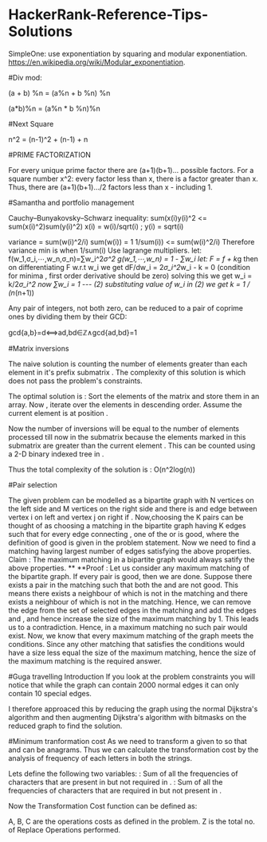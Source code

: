 # HackerRank-Reference-Tips-Solutions
SimpleOne: use exponentiation by squaring and modular exponentiation.
https://en.wikipedia.org/wiki/Modular_exponentiation.

#Div mod:

(a + b) %n = (a%n + b %n) %n


(a*b)%n = (a%n * b %n)%n

#Next Square

n^2 = (n-1)^2 + (n-1) + n


#PRIME FACTORIZATION

For every unique  prime factor there are (a+1)(b+1)... possible factors. For a square number x^2: every factor less than x, there is a factor greater than x. Thus, there are (a+1)(b+1).../2 factors less than x - including 1.



#Samantha and portfolio management

Cauchy–Bunyakovsky–Schwarz inequality:
sum(x(i)y(i)^2 <= sum(x(i)^2)sum(y(i)^2)
x(i) = w(i)/sqrt(i) ; y(i) = sqrt(i)

variance = sum(w(i)^2/i)
sum(w(i)) = 1
1/sum(i)) <= sum(w(i)^2/i) 
Therefore variance min is when 1/sum(i)
Use lagrange multipliers.
let:
f(w_1,σ_i,⋯,w_n,σ_n)=∑w_i^2*σ^2
g(w_1,⋯,w_n) = 1 - ∑w_i 
let:
F = f + k*g
then on differentiating F w.r.t w_i we get
dF/dw_i = 2*σ_i^2*w_i - k = 0
(condition for minima , first order derivative should be zero)
solving this we get
w_i = k/2*σ_i^2
now ∑w_i = 1 --- (2)
substituting value of w_i in (2) we get k = 1 / (n*(n+1))


Any pair of integers, not both zero, can be reduced to a pair of coprime ones by dividing them by their GCD:

gcd{a,b}=d⟺ad,bd∈ℤ∧gcd{ad,bd}=1


#Matrix inversions

The naive solution is counting the number of elements greater than each element  in it's prefix submatrix . The complexity of this solution is  which does not pass the problem's constraints. 

The optimal solution is : Sort the elements of the matrix and store them in an array. Now , iterate over the elements in descending order. Assume the current element is at position . 

Now the number of inversions will be equal to the number of elements processed till now in the submatrix  because the elements marked in this submatrix are greater than the current element . This can be counted using a 2-D binary indexed tree in  . 

Thus the total complexity of the solution is : O(n^2log(n))

#Pair selection

The given problem can be modelled as a bipartite graph with N vertices on the left side and M vertices on the right side and there is and edge between vertex i on left and vertex j on right if . 
Now,choosing the K pairs can be thought of as choosing a matching in the bipartite graph having K edges such that for every edge connecting , one of the  or  is good, where the definition of good is given in the problem statement. 
Now we need to find a matching having largest number of edges satisfying the above properties.
Claim : The maximum matching in a bipartite graph would always satify the above properties. ** 
**Proof : Let us consider any maximum matching of the bipartite graph. If every pair  is good, then we are done. Suppose there exists a pair  in the matching such that both the  and  are not good. This means there exists a neighbour  of  which is not in the matching and there exists a neighbour  of  which is not in the matching. Hence, we can remove the edge  from the set of selected edges in the matching and add the edges  and  , and hence increase the size of the maximum matching by 1. This leads us to a contradiction. Hence, in a maximum matching no such pair would exist.
Now, we know that every maximum matching of the graph meets the conditions. Since any other matching that satisfies the conditions would have a size less equal the size of the maximum matching, hence the size of the maximum matching is the required answer.

#Guga travelling
Introduction
If you look at the problem constraints you will notice that while the graph can contain 2000 normal edges it can only contain 10 special edges.

I therefore approaced this by reducing the graph using the normal Dijkstra's algorithm and then augmenting Dijkstra's algorithm with bitmasks on the reduced graph to find the solution.

#Minimum tranformation cost
As we need to transform a given  to  so that  and  can be anagrams. Thus we can calculate the transformation cost by the analysis of frequency of each letters in both the strings.

Lets define the following two variables:
: Sum of all the frequencies of characters that are present in  but not required in .
: Sum of all the frequencies of characters that are required in  but not present in .

Now the Transformation Cost function can be defined as:

A, B, C are the operations costs as defined in the problem. Z is the total no. of Replace Operations performed.
